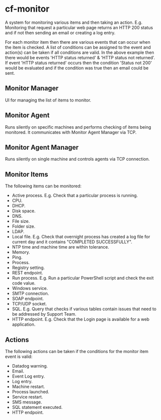 # cf-monitor

A system for monitoring various items and then taking an action. E.g. Monitoring that request a particular
web page returns an HTTP 200 status and if not then sending an email or creating a log entry.

For each monitor item then there are various events that can occur when the item is checked. A list of conditions
can be assigned to the event and action(s) can be taken if all conditions are valid. In the above example then 
there would be events 'HTTP status returned' & 'HTTP status not returned'. If event 'HTTP status returned' occurs
then the condition 'Status not 200' would be evaluated and if the condition was true then an email could be sent.

Monitor Manager
---------------
UI for managing the list of items to monitor.

Monitor Agent
-------------
Runs silently on specific machines and performs checking of items being monitored. It communicates with Monitor
Agent Manager via TCP.

Monitor Agent Manager
---------------------
Runs silently on single machine and controls agents via TCP connection.

Monitor Items
-------------
The following items can be monitored:
- Active process. E.g. Check that a particular process is running.
- CPU.
- DHCP.
- Disk space.
- DNS.
- File size.
- Folder size.
- LDAP.
- Local file. E.g. Check that overnight process has created a log file for current day and it contains "COMPLETED SUCCESSFULLY".
- NTP time and machine time are within tolerance.
- Memory.
- Ping.
- Process.
- Registry setting.
- REST endpoint.
- Run process. E.g. Run a particular PowerShell script and check the exit code value.
- Windows service.
- SMTP connection.
- SOAP endpoint.
- TCP/UDP socket.
- SQL. E.g. Query that checks if various tables contain issues that need to be addressed by Support Team.
- HTTP endpoint. E.g. Check that the Login page is available for a web application.

Actions
-------
The following actions can be taken if the conditions for the monitor item event is valid:
- Datadog warning.
- Email.
- Event Log entry.
- Log entry.
- Machine restart.
- Process launched.
- Service restart.
- SMS message.
- SQL statement executed.
- HTTP endpoint.
